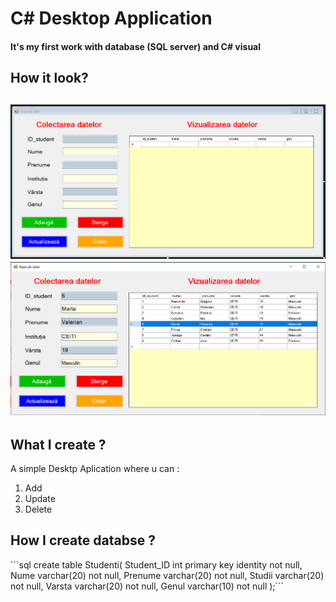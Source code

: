# C# Desktop Application
#### It's my first work with database (SQL server) and C# visual

<h2>How it look?<h2>
<img src="img/1.png">
<img src="img/2.png">

<h2>What I create ?</h2>
A simple Desktp Aplication where u can : 
<ol>
    <li>Add
    <li>Update
    <li>Delete
</ol>

<h2>How I create databse ?</h2>
```sql
create table Studenti(
	Student_ID int primary key identity not null,
	Nume varchar(20) not null,
	Prenume varchar(20) not null,
	Studii varchar(20) not null,
	Varsta varchar(20) not null,
	Genul varchar(10) not null
);```